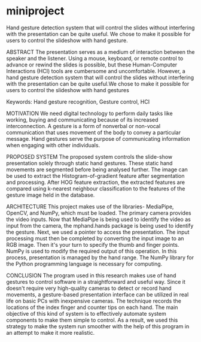 # miniproject
Hand gesture detection system that will control the slides without interfering with the presentation can be quite useful. We chose to make it possible for users to control the slideshow with hand gesture.

ABSTRACT
The presentation serves as a medium of interaction between the speaker and the listener. Using a mouse, keyboard, or remote control to advance or rewind the slides is possible, but these Human-Computer Interactions (HCI) tools are cumbersome and uncomfortable. However, a hand gesture detection system that will control the slides without interfering with the presentation can be quite useful.We chose to make it possible for users to control the slideshow with hand gestures

Keywords:  Hand gesture recognition, Gesture control, HCI

MOTIVATION
We need digital technology to perform daily tasks like working, buying and communicating because of its increased interconnection. A gesture is a form of nonverbal or non-vocal communication that uses movement of the body to convey a particular message. Hand gestures serve the purpose of communicating information when engaging with other individuals.

PROPOSED SYSTEM
The proposed system controls the slide-show presentation solely through static hand gestures. These static hand movements are segmented before being analysed further. The image can be used to extract the Histogram-of-gradient feature after segmentation and processing. After HOG feature extraction, the extracted features are compared using k-nearest neighbour classification to the features of the gesture image held in the database. 

ARCHITECTURE
This project makes use of the libraries- MediaPipe, OpenCV, and NumPy, which must be loaded. The primary camera provides the video inputs. Now that MediaPipe is being used to identify the video as input from the camera, the mphand.hands package is being used to identify the gesture. Next, we used a pointer to access the presentation. The input processing must then be completed by converting the input image to an RGB image. Then it's your turn to specify the thumb and finger points. NumPy is used to modify the required output of this operation. In this process, presentation is managed by the hand range. The NumPy library for the Python programming language is necessary for computing. 

CONCLUSION
The program used in this research makes use of hand gestures to control software in a straightforward and useful way. Since it doesn't require very high-quality cameras to detect or record hand movements, a gesture-based presentation interface can be utilized in real life on basic PCs with inexpensive cameras. The technique records the locations of the index finger and counter tips on each hand. The main objective of this kind of system is to effectively automate system components to make them simple to control. As a result, we used this strategy to make the system run smoother with the help of this program in an attempt to make it more realistic.
